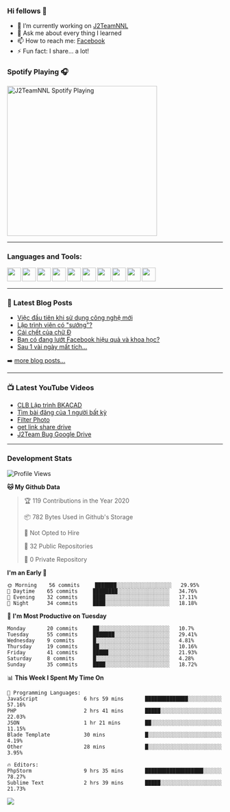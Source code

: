 ### Hi fellows 👋

- 🔭 I’m currently working on [J2TeamNNL]
- 💬 Ask me about every thing I learned
- 📫 How to reach me: [Facebook]
- ⚡ Fun fact: I share... a lot!


### Spotify Playing 🎧
[<img src="https://spotify-playing-git-master.j2teamnnl.vercel.app/api/spotify-playing" alt="J2TeamNNL Spotify Playing" width="350" />](https://open.spotify.com/user/31ghget3jspvgpjwbv5pcwli3smab)

---

### Languages and Tools:
<img align='left' height="32" width="32" src="https://cdn.jsdelivr.net/npm/simple-icons@v3/icons/sublimetext.svg" />
<img align='left' height="32" width="32" src="https://cdn.jsdelivr.net/npm/simple-icons@v3/icons/jetbrains.svg" />
<img align='left' height="32" width="32" src="https://cdn.jsdelivr.net/npm/simple-icons@v3/icons/php.svg" />
<img align='left' height="32" width="32" src="https://cdn.jsdelivr.net/npm/simple-icons@v3/icons/javascript.svg" />
<img align='left' height="32" width="32" src="https://cdn.jsdelivr.net/npm/simple-icons@v3/icons/html5.svg" />
<img align='left' height="32" width="32" src="https://cdn.jsdelivr.net/npm/simple-icons@v3/icons/css3.svg" />
<img align='left' height="32" width="32" src="https://cdn.jsdelivr.net/npm/simple-icons@v3/icons/laravel.svg" />
<img align='left' height="32" width="32" src="https://cdn.jsdelivr.net/npm/simple-icons@v3/icons/mysql.svg" />
<img align='left' height="32" width="32" src="https://cdn.jsdelivr.net/npm/simple-icons@v3/icons/mongodb.svg" />
<img align='left' height="32" width="32" src="https://cdn.jsdelivr.net/npm/simple-icons@v3/icons/mysql.svg" />

<br>
<br>

---

### 📕 Latest Blog Posts
<!-- BLOG-POST-LIST:START -->
- [Việc đầu tiên khi sử dụng công nghệ mới](https://j2teamnnl.blogspot.com/2020/07/viec-au-tien-khi-su-dung-cong-nghe-moi.html)
- [Lập trình viên có "sướng"?](https://j2teamnnl.blogspot.com/2020/03/lap-trinh-vien-co.html)
- [Cái chết của chữ Đ](https://j2teamnnl.blogspot.com/2020/01/cai-chet-cua-chu.html)
- [Bạn có đang lướt Facebook hiệu quả và khoa học?](https://j2teamnnl.blogspot.com/2019/08/ban-co-ang-luot-web-hieu-qua-va-khoa-hoc.html)
- [Sau 1 vài ngày mất tích...](https://j2teamnnl.blogspot.com/2019/08/sau-1-vai-ngay-mat-tich.html)
<!-- BLOG-POST-LIST:END -->
➡️ [more blog posts...](https://j2teamnnl.blogspot.com)

---

### 📺 Latest YouTube Videos
<!-- YOUTUBE:START -->
- [CLB Lập trình BKACAD](https://www.youtube.com/watch?v=qBt6Z4il53Y)
- [Tìm bài đăng của 1 người bất kỳ](https://www.youtube.com/watch?v=PyvfvB-l7LA)
- [Filter Photo](https://www.youtube.com/watch?v=5vnjtl5S0Ig)
- [get link share drive](https://www.youtube.com/watch?v=y2nTZzPRxAI)
- [J2Team Bug Google Drive](https://www.youtube.com/watch?v=lRmVN6t4gKc)
<!-- YOUTUBE:END -->

---
### Development Stats
<!--START_SECTION:waka-->
![Profile Views](http://img.shields.io/badge/Profile%20Views-182-blue)

**🐱 My Github Data** 

> 🏆 119 Contributions in the Year 2020
 > 
> 📦 782 Bytes Used in Github's Storage 
 > 
> 🚫 Not Opted to Hire
 > 
> 📜 32 Public Repositories
 > 
> 🔑 0 Private Repository 
 > 
**I'm an Early 🐤** 

```text
🌞 Morning    56 commits     ███████░░░░░░░░░░░░░░░░░░   29.95% 
🌆 Daytime    65 commits     ████████░░░░░░░░░░░░░░░░░   34.76% 
🌃 Evening    32 commits     ████░░░░░░░░░░░░░░░░░░░░░   17.11% 
🌙 Night      34 commits     ████░░░░░░░░░░░░░░░░░░░░░   18.18%

```
📅 **I'm Most Productive on Tuesday** 

```text
Monday       20 commits     ██░░░░░░░░░░░░░░░░░░░░░░░   10.7% 
Tuesday      55 commits     ███████░░░░░░░░░░░░░░░░░░   29.41% 
Wednesday    9 commits      █░░░░░░░░░░░░░░░░░░░░░░░░   4.81% 
Thursday     19 commits     ██░░░░░░░░░░░░░░░░░░░░░░░   10.16% 
Friday       41 commits     █████░░░░░░░░░░░░░░░░░░░░   21.93% 
Saturday     8 commits      █░░░░░░░░░░░░░░░░░░░░░░░░   4.28% 
Sunday       35 commits     ████░░░░░░░░░░░░░░░░░░░░░   18.72%

```


📊 **This Week I Spent My Time On** 

```text
💬 Programming Languages: 
JavaScript               6 hrs 59 mins       ██████████████░░░░░░░░░░░   57.16% 
PHP                      2 hrs 41 mins       █████░░░░░░░░░░░░░░░░░░░░   22.03% 
JSON                     1 hr 21 mins        ██░░░░░░░░░░░░░░░░░░░░░░░   11.15% 
Blade Template           30 mins             █░░░░░░░░░░░░░░░░░░░░░░░░   4.19% 
Other                    28 mins             █░░░░░░░░░░░░░░░░░░░░░░░░   3.95%

🔥 Editors: 
PhpStorm                 9 hrs 35 mins       ███████████████████░░░░░░   78.27% 
Sublime Text             2 hrs 39 mins       █████░░░░░░░░░░░░░░░░░░░░   21.73%

```


<!--END_SECTION:waka-->

<img align="left" src="https://github-readme-stats-git-master.j2teamnnl.vercel.app/api?username=J2TeamNNL&show_icons=true&hide_border=true" />


[J2TeamNNL]: https://j2teamnnl.com/
[Facebook]: https://fb.me/j2teamnnl
